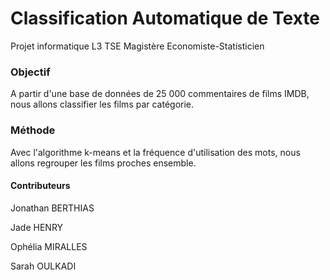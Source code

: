 # Classification Automatique de Texte
Projet informatique L3 TSE Magistère Economiste-Statisticien

### Objectif
A partir d'une base de données de 25 000 commentaires de films IMDB, nous allons classifier les films par catégorie.

### Méthode
Avec l'algorithme k-means et la fréquence d'utilisation des mots, nous allons regrouper les films proches ensemble.

#### Contributeurs
Jonathan BERTHIAS

Jade HENRY

Ophélia MIRALLES

Sarah OULKADI